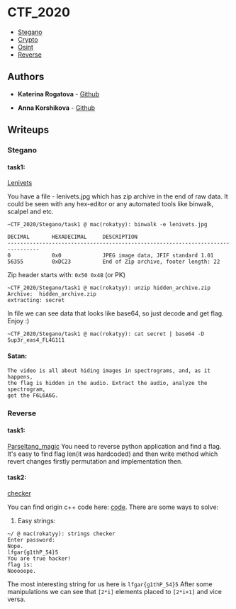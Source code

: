 # CTF_2020

* [Stegano](https://github.com/rokatyy/CTF_2020/tree/master/Stegano) 
* [Crypto](https://github.com/rokatyy/CTF_2020/tree/master/Crypto) 
* [Osint](https://github.com/rokatyy/CTF_2020/tree/master/Osint)
* [Reverse](https://github.com/rokatyy/CTF_2020/tree/master/Reverse)
 

## Authors

* **Katerina Rogatova** - [Github](https://github.com/rokatyy)

* **Anna Korshikova** - [Github](https://github.com/annkooo)

## Writeups

### Stegano
#### task1:

[Lenivets](https://github.com/rokatyy/CTF_2020/tree/master/Stegano/Lenivets)


  You have a file - lenivets.jpg which has zip archive in the end of raw data. It could be seen with any hex-editor or any       automated tools like binwalk, scalpel and etc.

  ```
  ~CTF_2020/Stegano/task1 @ mac(rokatyy): binwalk -e lenivets.jpg 

  DECIMAL       HEXADECIMAL     DESCRIPTION
  --------------------------------------------------------------------------------
  0             0x0             JPEG image data, JFIF standard 1.01
  56355         0xDC23          End of Zip archive, footer length: 22
  ```

   Zip header starts with: ```0x50 0x4B``` (or PK)
  ```
  ~CTF_2020/Stegano/task1 @ mac(rokatyy): unzip hidden_archive.zip 
Archive:  hidden_archive.zip
 extracting: secret     
 ```
 In file we can see data that looks like base64, so just decode and get flag. Enjoy :)
 
```
~CTF_2020/Stegano/task1 @ mac(rokatyy): cat secret | base64 -D
Sup3r_eas4_FL4G111
```


#### Satan:
    The video is all about hiding images in spectrograms, and, as it happens,
    the flag is hidden in the audio. Extract the audio, analyze the spectrogram,
    get the F6L6A6G.


### Reverse
#### task1:

[Parseltang_magic](https://github.com/rokatyy/CTF_2020/tree/master/Reverse/Parseltang_magic)
You need to reverse python application and find a flag.
It's easy to find flag len(it was hardcoded) and then write method which revert changes firstly permutation and implementation then.

#### task2:
[checker](https://github.com/rokatyy/CTF_2020/tree/master/Reverse/checker)

You can find origin c++ code here: [code](https://github.com/rokatyy/CTF_2020/blob/master/Reverse/checker/easy_checker.cpp).
There are some ways to solve:
1. Easy strings:
  ```
~/ @ mac(rokatyy): strings checker 
Enter password:
Nope.
lfgar{g1thP_54}5
You are true hacker!
flag is: 
Nooooope.
  ```
  
  The most interesting string for us here is ```lfgar{g1thP_54}5```
  After some manipulations we can see that ```[2*i]``` elements placed to ```[2*i+1]``` and vice versa.
